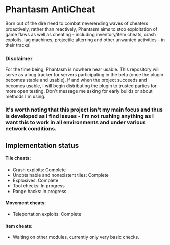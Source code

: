# Phantasm AntiCheat

Born out of the dire need to combat neverending waves of cheaters proactively, rather than reactively, Phantasm aims to stop exploitation of game flaws as well as cheating - including inventory/item cheats, crash exploits, lag machines, projectile alterring and other unwanted activities - in their tracks!

### Disclaimer

For the time being, Phantasm is nowhere near usable.
This repository will serve as a bug tracker for servers participating in the beta (once the plugin becomes stable and usable).
If and when the project succeeds and becomes usable, I will begin distributing the plugin to trusted parties for more open testing.
Don't message me asking for early builds or about methods I'm using.

### It's worth noting that this project isn't my main focus and thus is developed as I find issues - I'm not rushing anything as I want this to work in all environments and under various network conditions.

## Implementation status

#### Tile cheats: 
* Crash exploits: Complete
* Unobtainable and nonexistent tiles: Complete
* Explosives: Complete
* Tool checks: In progress
* Range hacks: In progress

#### Movement cheats:

* Teleportation exploits: Complete

#### Item cheats: 

* Waiting on other modules, currently only very basic checks.